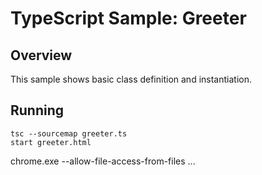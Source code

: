 # TypeScript Sample: Greeter 

## Overview 

This sample shows basic class definition and instantiation.

## Running
```
tsc --sourcemap greeter.ts
start greeter.html
```
chrome.exe --allow-file-access-from-files
...
